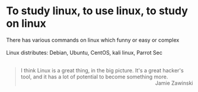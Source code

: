 # To study linux, to use linux, to study on linux


There has various commands on linux which funny or easy or complex <br/><br/>
Linux distributes: Debian, Ubuntu, CentOS, kali linux, Parrot Sec <br/><br/>


> <div>I think Linux is a great thing, in the big picture. It's a great hacker's tool, and it has a lot of potential to become something more.</div>
> <div align="right">Jamie Zawinski</div>
